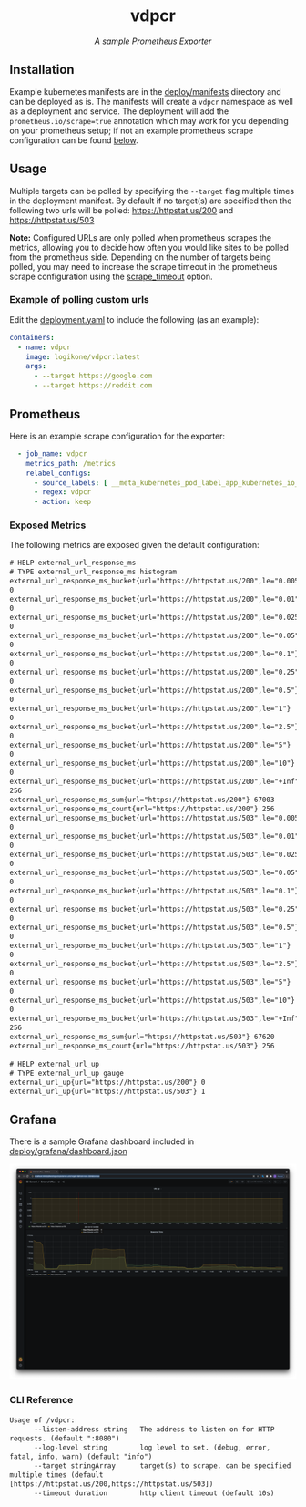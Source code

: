 <div align="center">
    <h1>vdpcr</h1>
    <i>A sample Prometheus Exporter</i>
</div>

## Installation

Example kubernetes manifests are in the [deploy/manifests](deploy/manifests) directory and can be deployed as is. The
manifests will create a `vdpcr` namespace as well as a deployment and service. The deployment will add
the `prometheus.io/scrape=true` annotation which may work for you depending on your prometheus setup; if not an example
prometheus scrape configuration can be found [below](#prometheus).

## Usage

Multiple targets can be polled by specifying the `--target` flag multiple times in the deployment manifest. By default
if no target(s) are specified then the following two urls will be polled: https://httpstat.us/200
and https://httpstat.us/503

**Note:** Configured URLs are only polled when prometheus scrapes the metrics, allowing you to decide how often you
would like sites to be polled from the prometheus side. Depending on the number of targets being polled, you may need to
increase the scrape timeout in the prometheus scrape configuration using the
[scrape_timeout](https://prometheus.io/docs/prometheus/latest/configuration/configuration/#scrape_config) option.

### Example of polling custom urls

Edit the [deployment.yaml](deploy/manifests/deployment.yaml) to include the following (as an example):

```yaml
containers:
  - name: vdpcr
    image: logikone/vdpcr:latest
    args:
      - --target https://google.com
      - --target https://reddit.com
```

## Prometheus

Here is an example scrape configuration for the exporter:

```yaml
  - job_name: vdpcr
    metrics_path: /metrics
    relabel_configs:
      - source_labels: [ __meta_kubernetes_pod_label_app_kubernetes_io_name ]
      - regex: vdpcr
      - action: keep
```

### Exposed Metrics

The following metrics are exposed given the default configuration:

```text
# HELP external_url_response_ms 
# TYPE external_url_response_ms histogram
external_url_response_ms_bucket{url="https://httpstat.us/200",le="0.005"} 0
external_url_response_ms_bucket{url="https://httpstat.us/200",le="0.01"} 0
external_url_response_ms_bucket{url="https://httpstat.us/200",le="0.025"} 0
external_url_response_ms_bucket{url="https://httpstat.us/200",le="0.05"} 0
external_url_response_ms_bucket{url="https://httpstat.us/200",le="0.1"} 0
external_url_response_ms_bucket{url="https://httpstat.us/200",le="0.25"} 0
external_url_response_ms_bucket{url="https://httpstat.us/200",le="0.5"} 0
external_url_response_ms_bucket{url="https://httpstat.us/200",le="1"} 0
external_url_response_ms_bucket{url="https://httpstat.us/200",le="2.5"} 0
external_url_response_ms_bucket{url="https://httpstat.us/200",le="5"} 0
external_url_response_ms_bucket{url="https://httpstat.us/200",le="10"} 0
external_url_response_ms_bucket{url="https://httpstat.us/200",le="+Inf"} 256
external_url_response_ms_sum{url="https://httpstat.us/200"} 67003
external_url_response_ms_count{url="https://httpstat.us/200"} 256
external_url_response_ms_bucket{url="https://httpstat.us/503",le="0.005"} 0
external_url_response_ms_bucket{url="https://httpstat.us/503",le="0.01"} 0
external_url_response_ms_bucket{url="https://httpstat.us/503",le="0.025"} 0
external_url_response_ms_bucket{url="https://httpstat.us/503",le="0.05"} 0
external_url_response_ms_bucket{url="https://httpstat.us/503",le="0.1"} 0
external_url_response_ms_bucket{url="https://httpstat.us/503",le="0.25"} 0
external_url_response_ms_bucket{url="https://httpstat.us/503",le="0.5"} 0
external_url_response_ms_bucket{url="https://httpstat.us/503",le="1"} 0
external_url_response_ms_bucket{url="https://httpstat.us/503",le="2.5"} 0
external_url_response_ms_bucket{url="https://httpstat.us/503",le="5"} 0
external_url_response_ms_bucket{url="https://httpstat.us/503",le="10"} 0
external_url_response_ms_bucket{url="https://httpstat.us/503",le="+Inf"} 256
external_url_response_ms_sum{url="https://httpstat.us/503"} 67620
external_url_response_ms_count{url="https://httpstat.us/503"} 256

# HELP external_url_up 
# TYPE external_url_up gauge
external_url_up{url="https://httpstat.us/200"} 0
external_url_up{url="https://httpstat.us/503"} 1
```

## Grafana

There is a sample Grafana dashboard included in [deploy/grafana/dashboard.json](deploy/grafana/dashboard.json)

![Dashboard](dashboard.png)

### CLI Reference

```shell
Usage of /vdpcr:
      --listen-address string   The address to listen on for HTTP requests. (default ":8080")
      --log-level string        log level to set. (debug, error, fatal, info, warn) (default "info")
      --target stringArray      target(s) to scrape. can be specified multiple times (default [https://httpstat.us/200,https://httpstat.us/503])
      --timeout duration        http client timeout (default 10s)
```

